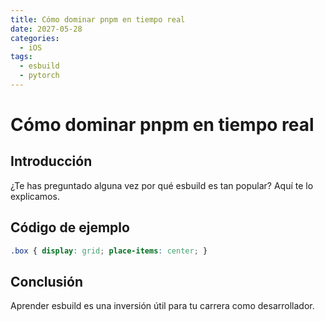 ```yaml
---
title: Cómo dominar pnpm en tiempo real
date: 2027-05-28
categories:
  - iOS
tags:
  - esbuild
  - pytorch
---
```


# Cómo dominar pnpm en tiempo real

## Introducción

¿Te has preguntado alguna vez por qué esbuild es tan popular? Aquí te lo explicamos.

## Código de ejemplo

```css
.box { display: grid; place-items: center; }
```

## Conclusión

Aprender esbuild es una inversión útil para tu carrera como desarrollador.